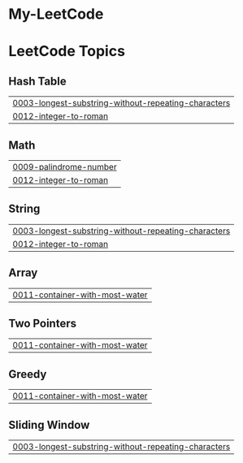 # My-LeetCode
<!---LeetCode Topics Start-->
# LeetCode Topics
## Hash Table
|  |
| ------- |
| [0003-longest-substring-without-repeating-characters](https://github.com/ValhallaAMB/My-LeetCode/tree/master/0003-longest-substring-without-repeating-characters) |
| [0012-integer-to-roman](https://github.com/ValhallaAMB/My-LeetCode/tree/master/0012-integer-to-roman) |
## Math
|  |
| ------- |
| [0009-palindrome-number](https://github.com/ValhallaAMB/My-LeetCode/tree/master/0009-palindrome-number) |
| [0012-integer-to-roman](https://github.com/ValhallaAMB/My-LeetCode/tree/master/0012-integer-to-roman) |
## String
|  |
| ------- |
| [0003-longest-substring-without-repeating-characters](https://github.com/ValhallaAMB/My-LeetCode/tree/master/0003-longest-substring-without-repeating-characters) |
| [0012-integer-to-roman](https://github.com/ValhallaAMB/My-LeetCode/tree/master/0012-integer-to-roman) |
## Array
|  |
| ------- |
| [0011-container-with-most-water](https://github.com/ValhallaAMB/My-LeetCode/tree/master/0011-container-with-most-water) |
## Two Pointers
|  |
| ------- |
| [0011-container-with-most-water](https://github.com/ValhallaAMB/My-LeetCode/tree/master/0011-container-with-most-water) |
## Greedy
|  |
| ------- |
| [0011-container-with-most-water](https://github.com/ValhallaAMB/My-LeetCode/tree/master/0011-container-with-most-water) |
## Sliding Window
|  |
| ------- |
| [0003-longest-substring-without-repeating-characters](https://github.com/ValhallaAMB/My-LeetCode/tree/master/0003-longest-substring-without-repeating-characters) |
<!---LeetCode Topics End-->